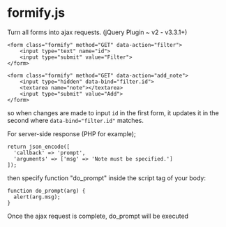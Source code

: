 # formify.js
Turn all forms into ajax requests. (jQuery Plugin ~ v2 - v3.3.1+)
```
<form class="formify" method="GET" data-action="filter">
    <input type="text" name="id">
    <input type="submit" value="Filter">
</form>

<form class="formify" method="GET" data-action="add_note">
    <input type="hidden" data-bind="filter.id">
    <textarea name="note"></textarea>
    <input type="submit" value="Add">
</form>
```

so when changes are made to input `id` in the first form, it updates it in the second where `data-bind="filter.id"` matches.

For server-side response (PHP for example);

```
return json_encode([
  'callback' => 'prompt',
  'arguments' => ['msg' => 'Note must be specified.']
]);
```

then specify function "do_prompt" inside the script tag of your body:
```
function do_prompt(arg) {
  alert(arg.msg);
}
```

Once the ajax request is complete, do_prompt will be executed
